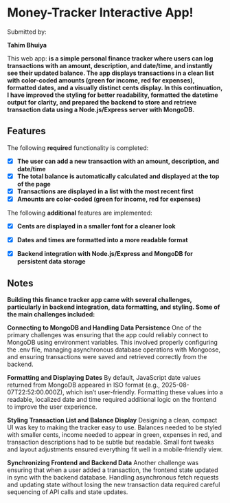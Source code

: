 # Money-Tracker Interactive App! 

Submitted by: 

**Tahim Bhuiya**

This web app: **is a simple personal finance tracker where users can log transactions with an amount, description, and date/time, and instantly see their updated balance. The app displays transactions in a clean list with color-coded amounts (green for income, red for expenses), formatted dates, and a visually distinct cents display. In this continuation, I have improved the styling for better readability, formatted the datetime output for clarity, and prepared the backend to store and retrieve transaction data using a Node.js/Express server with MongoDB.**

## Features

The following **required** functionality is completed:

- [x] **The user can add a new transaction with an amount, description, and date/time**
- [x] **The total balance is automatically calculated and displayed at the top of the page**
- [x] **Transactions are displayed in a list with the most recent first**
- [x] **Amounts are color-coded (green for income, red for expenses)**

The following **additional** features are implemented:

- [x] **Cents are displayed in a smaller font for a cleaner look**
- [x] **Dates and times are formatted into a more readable format**
- [x] **Backend integration with Node.js/Express and MongoDB for persistent data storage**


## Notes

**Building this finance tracker app came with several challenges, particularly in backend integration, data formatting, and styling. Some of the main challenges included:**

**Connecting to MongoDB and Handling Data Persistence**
One of the primary challenges was ensuring that the app could reliably connect to MongoDB using environment variables. This involved properly configuring the .env file, managing asynchronous database operations with Mongoose, and ensuring transactions were saved and retrieved correctly from the backend.

**Formatting and Displaying Dates**
By default, JavaScript date values returned from MongoDB appeared in ISO format (e.g., 2025-08-07T22:52:00.000Z), which isn’t user-friendly. Formatting these values into a readable, localized date and time required additional logic on the frontend to improve the user experience.

**Styling Transaction List and Balance Display**
Designing a clean, compact UI was key to making the tracker easy to use. Balances needed to be styled with smaller cents, income needed to appear in green, expenses in red, and transaction descriptions had to be subtle but readable. Small font tweaks and layout adjustments ensured everything fit well in a mobile-friendly view.

**Synchronizing Frontend and Backend Data**
Another challenge was ensuring that when a user added a transaction, the frontend state updated in sync with the backend database. Handling asynchronous fetch requests and updating state without losing the new transaction data required careful sequencing of API calls and state updates.